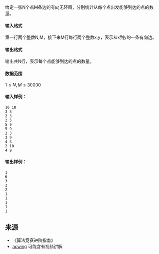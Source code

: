 给定一张N个点M条边的有向无环图，分别统计从每个点出发能够到达的点的数量。

#### 输入格式

第一行两个整数N,M，接下来M行每行两个整数x,y，表示从x到y的一条有向边。

#### 输出格式

输出共N行，表示每个点能够到达的点的数量。

#### 数据范围

$1 \le N,M \le 30000$

#### 输入样例：

```
10 10
3 8
2 3
2 5
5 9
5 9
2 3
3 9
4 8
2 10
4 9
```

#### 输出样例：

```
1
6
3
3
2
1
1
1
1
1
```

## 来源 
- 《算法竞赛进阶指南》
- [acwing](https://www.acwing.com/problem/content/166/) 可能含有视频讲解